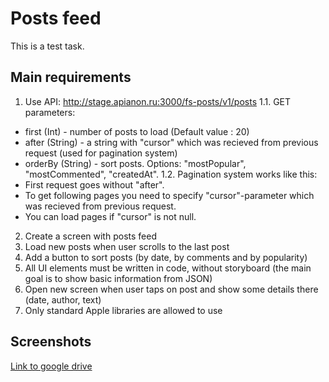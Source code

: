 # Posts feed
This is a test task.

## Main requirements

1. Use API: http://stage.apianon.ru:3000/fs-posts/v1/posts
1.1. GET parameters:
* first (Int) - number of posts to load (Default value : 20)
* after (String) - a string with "cursor" which was recieved from previous request (used for pagination system)
* orderBy (String) - sort posts. Options: "mostPopular", "mostCommented", "createdAt".
1.2. Pagination system works like this:
* First request goes without "after".
* To get following pages you need to specify "cursor"-parameter which was recieved from previous request.
* You can load pages if "cursor" is not null.
2. Create a screen with posts feed
3. Load new posts when user scrolls to the last post
4. Add a button to sort posts (by date, by comments and by popularity)
5. All UI elements must be written in code, without storyboard (the main goal is to show basic information from JSON)
6. Open new screen when user taps on post and show some details there (date, author, text)
7. Only standard Apple libraries are allowed to use

## Screenshots

[Link to google drive](https://drive.google.com/drive/folders/1-46PtOf7e3wgMa0RWAxtmzd5FYX15w7O?usp=sharing)
